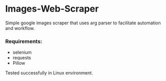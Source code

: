 # Images-Web-Scraper
Simple google images scraper that uses arg parser to facilitate automation and workflow.


### Requirements:
- selenium
- requests
- Pillow


Tested successfully in Linux environment.
